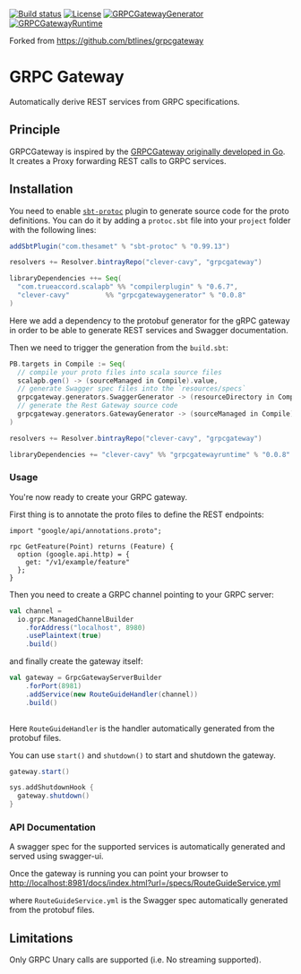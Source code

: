 [![Build status](https://api.travis-ci.org/Clever-Cavy/grpcgateway.svg?branch=master)](https://travis-ci.org/Clever-Cavy/grpcgateway)
[![License](https://img.shields.io/:license-MIT-blue.svg)](https://opensource.org/licenses/MIT)
[![GRPCGatewayGenerator](https://api.bintray.com/packages/clever-cavy/grpcgateway/grpcgatewaygenerator/images/download.svg) ](https://bintray.com/clever-cavy/grpcgateway/grpcgatewaygenerator/_latestVersion)
[![GRPCGatewayRuntime](https://api.bintray.com/packages/clever-cavy/grpcgateway/grpcgatewayruntime/images/download.svg) ](https://bintray.com/clever-cavy/grpcgateway/grpcgatewayruntime/_latestVersion)

Forked from https://github.com/btlines/grpcgateway

# GRPC Gateway

Automatically derive REST services from GRPC specifications.

## Principle

GRPCGateway is inspired by the [GRPCGateway originally developed in Go](https://github.com/grpc-ecosystem/grpc-gateway). 
It creates a Proxy forwarding REST calls to GRPC services. 

## Installation

You need to enable [`sbt-protoc`](https://github.com/thesamet/sbt-protoc) plugin to generate source code for the proto definitions.
You can do it by adding a `protoc.sbt` file into your `project` folder with the following lines:

```scala
addSbtPlugin("com.thesamet" % "sbt-protoc" % "0.99.13")

resolvers += Resolver.bintrayRepo("clever-cavy", "grpcgateway")

libraryDependencies ++= Seq(
  "com.trueaccord.scalapb" %% "compilerplugin" % "0.6.7",
  "clever-cavy"         %% "grpcgatewaygenerator" % "0.0.8"
)
```

Here we add a dependency to the protobuf generator for the gRPC gateway in order to be able to generate REST services and Swagger documentation.

Then we need to trigger the generation from the `build.sbt`:

```scala
PB.targets in Compile := Seq(
  // compile your proto files into scala source files
  scalapb.gen() -> (sourceManaged in Compile).value,
  // generate Swagger spec files into the `resources/specs`
  grpcgateway.generators.SwaggerGenerator -> (resourceDirectory in Compile).value / "specs",
  // generate the Rest Gateway source code
  grpcgateway.generators.GatewayGenerator -> (sourceManaged in Compile).value
)

resolvers += Resolver.bintrayRepo("clever-cavy", "grpcgateway")

libraryDependencies += "clever-cavy" %% "grpcgatewayruntime" % "0.0.8" % "compile,protobuf"
```

### Usage

You're now ready to create your GRPC gateway.

First thing is to annotate the proto files to define the REST endpoints:

```
import "google/api/annotations.proto";

rpc GetFeature(Point) returns (Feature) {
  option (google.api.http) = {
    get: "/v1/example/feature"
  };
}
```

Then you need to create a GRPC channel pointing to your GRPC server:

```scala
val channel = 
  io.grpc.ManagedChannelBuilder
    .forAddress("localhost", 8980)
    .usePlaintext(true)
    .build()
```

and finally create the gateway itself:

```scala
val gateway = GrpcGatewayServerBuilder
    .forPort(8981)
    .addService(new RouteGuideHandler(channel))
    .build()
    
```

Here `RouteGuideHandler` is the handler automatically generated from the protobuf files.

You can use `start()` and `shutdown()` to start and shutdown the gateway.

```scala
gateway.start()

sys.addShutdownHook {
  gateway.shutdown()
}
```

### API Documentation

A swagger spec for the supported services is automatically generated and served using swagger-ui.

Once the gateway is running you can point your browser to [http://localhost:8981/docs/index.html?url=/specs/RouteGuideService.yml](http://localhost:8981/docs/index.html?url=/specs/RouteGuideService.yml)

where `RouteGuideService.yml` is the Swagger spec automatically generated from the protobuf files.


## Limitations

Only GRPC Unary calls are supported (i.e. No streaming supported).
